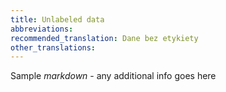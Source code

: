 ```yaml
---
title: Unlabeled data
abbreviations:
recommended_translation: Dane bez etykiety
other_translations:
---
```

Sample *markdown* - any additional info goes here
